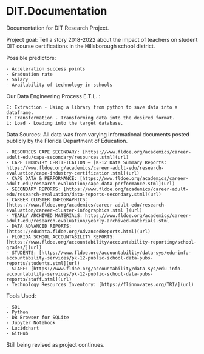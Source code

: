 # DIT.Documentation
Documentation for DIT Research Project.


Project goal: Tell a story 2018-2022 about the impact of teachers on student DIT course certifications in the Hillsborough school district.

Possible predictors:

	- Acceleration success points
 	- Graduation rate
	- Salary
	- Availability of technology in schools

Our Data Engineering Process E.T.L. :

	E: Extraction - Using a library from python to save data into a dataframe.
	T: Transformation - Transforming data into the desired format.
	L: Load - Loading into the target database.

Data Sources: All data was from varying informational documents posted publicly by the Florida Department of Education.

    - RESOURCES CAPE SECONDARY: [https://www.fldoe.org/academics/career-adult-edu/cape-secondary/resources.stml](url)
    - CAPE INDUSTRY CERTIFICATION – [K-12 Data Summary Reports: https://www.fldoe.org/academics/career-adult-edu/research-evaluation/cape-industry-certification.stml](url)
    - CAPE DATA & PERFORMANCE: [https://www.fldoe.org/academics/career-adult-edu/research-evaluation/cape-data-performance.stml](url)
    - SECONDARY REPORTS: [https://www.fldoe.org/academics/career-adult-edu/research-evaluation/data-reports-secondary.stml](url)
    - CAREER CLUSTER INFOGRAPHICS: [https://www.fldoe.org/academics/career-adult-edu/research-evaluation/career-cluster-infographics.stml ](url)
    - YEARLY ARCHIVED MATERIALS: https://www.fldoe.org/academics/career-adult-edu/research-evaluation/yearly-archived-materials.stml 
    - DATA ADVANCED REPORTS: [https://edudata.fldoe.org/AdvancedReports.html](url)
    - FLORIDA SCHOOL ACCOUNTABILITY REPORTS: [https://www.fldoe.org/accountability/accountability-reporting/school-grades/](url)
    - STUDENTS: [https://www.fldoe.org/accountability/data-sys/edu-info-accountability-services/pk-12-public-school-data-pubs-reports/students.stml](url)
    - STAFF: [https://www.fldoe.org/accountability/data-sys/edu-info-accountability-services/pk-12-public-school-data-pubs-reports/staff.stml](url)
    - Technology Resources Inventory: [https://flinnovates.org/TRI/](url)

Tools Used:

	- SQL
	- Python
	- DB Browser for SQLite
 	- Jupyter Notebook
  	- Lucidchart
   	- GitHub

Still being revised as project continues.

